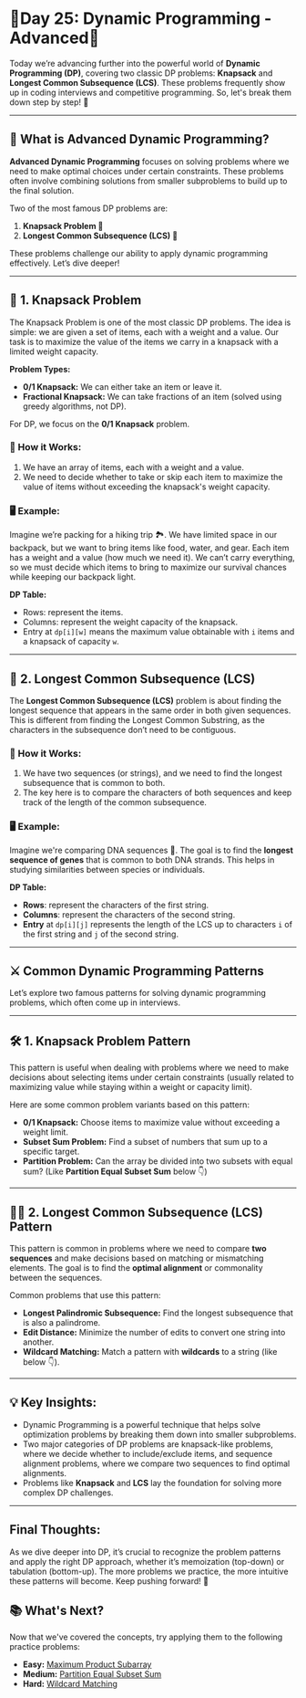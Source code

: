 # 🚀Day 25: Dynamic Programming - Advanced🚀

Today we’re advancing further into the powerful world of **Dynamic Programming (DP)**, covering two classic DP problems: **Knapsack** and **Longest Common Subsequence (LCS)**. These problems frequently show up in coding interviews and competitive programming. So, let's break them down step by step! 🚀

<hr>

## 🧠 What is Advanced Dynamic Programming?

**Advanced Dynamic Programming** focuses on solving problems where we need to make optimal choices under certain constraints. These problems often involve combining solutions from smaller subproblems to build up to the final solution.

Two of the most famous DP problems are:

1. **Knapsack Problem 🎒**
2. **Longest Common Subsequence (LCS) 🔗**

These problems challenge our ability to apply dynamic programming effectively. Let’s dive deeper!

<hr>

## 🎒 1. Knapsack Problem

The Knapsack Problem is one of the most classic DP problems. The idea is simple: we are given a set of items, each with a weight and a value. Our task is to maximize the value of the items we carry in a knapsack with a limited weight capacity.

**Problem Types:**

- **0/1 Knapsack:** We can either take an item or leave it.
- **Fractional Knapsack:** We can take fractions of an item (solved using greedy algorithms, not DP).

For DP, we focus on the **0/1 Knapsack** problem.

### 🔧 How it Works:

1. We have an array of items, each with a weight and a value.
2. We need to decide whether to take or skip each item to maximize the value of items without exceeding the knapsack's weight capacity.

### 🖥️ Example:

Imagine we’re packing for a hiking trip 🏞️. We have limited space in our backpack, but we want to bring items like food, water, and gear. Each item has a weight and a value (how much we need it). We can’t carry everything, so we must decide which items to bring to maximize our survival chances while keeping our backpack light.

**DP Table:**

- Rows: represent the items.
- Columns: represent the weight capacity of the knapsack.
- Entry at `dp[i][w]` means the maximum value obtainable with `i` items and a knapsack of capacity `w`.

<hr>

## 🔗 2. Longest Common Subsequence (LCS)

The **Longest Common Subsequence (LCS)** problem is about finding the longest sequence that appears in the same order in both given sequences. This is different from finding the Longest Common Substring, as the characters in the subsequence don’t need to be contiguous.

### 🔧 How it Works:

1. We have two sequences (or strings), and we need to find the longest subsequence that is common to both.
2. The key here is to compare the characters of both sequences and keep track of the length of the common subsequence.

### 🖥️ Example:

Imagine we're comparing DNA sequences 🧬. The goal is to find the **longest sequence of genes** that is common to both DNA strands. This helps in studying similarities between species or individuals.

**DP Table:**

- **Rows**: represent the characters of the first string.
- **Columns**: represent the characters of the second string.
- **Entry** at `dp[i][j]` represents the length of the LCS up to characters `i` of the first string and `j` of the second string.

<hr>

## ⚔️ Common Dynamic Programming Patterns

Let’s explore two famous patterns for solving dynamic programming problems, which often come up in interviews.

<hr>

## 🛠️ 1. Knapsack Problem Pattern

This pattern is useful when dealing with problems where we need to make decisions about selecting items under certain constraints (usually related to maximizing value while staying within a weight or capacity limit).

Here are some common problem variants based on this pattern:

- **0/1 Knapsack:** Choose items to maximize value without exceeding a weight limit.
- **Subset Sum Problem:** Find a subset of numbers that sum up to a specific target.
- **Partition Problem:** Can the array be divided into two subsets with equal sum? (Like **Partition Equal Subset Sum** below 👇)

<hr>

## 🧑‍🔧 2. Longest Common Subsequence (LCS) Pattern

This pattern is common in problems where we need to compare **two sequences** and make decisions based on matching or mismatching elements. The goal is to find the **optimal alignment** or commonality between the sequences.

Common problems that use this pattern:

- **Longest Palindromic Subsequence:** Find the longest subsequence that is also a palindrome.
- **Edit Distance:** Minimize the number of edits to convert one string into another.
- **Wildcard Matching:** Match a pattern with **wildcards** to a string (like below 👇).

<hr>

## 💡 Key Insights:

- Dynamic Programming is a powerful technique that helps solve optimization problems by breaking them down into smaller subproblems.
- Two major categories of DP problems are knapsack-like problems, where we decide whether to include/exclude items, and sequence alignment problems, where we compare two sequences to find optimal alignments.
- Problems like **Knapsack** and **LCS** lay the foundation for solving more complex DP challenges.

<hr>

## Final Thoughts:

As we dive deeper into DP, it’s crucial to recognize the problem patterns and apply the right DP approach, whether it’s memoization (top-down) or tabulation (bottom-up). The more problems we practice, the more intuitive these patterns will become. Keep pushing forward! 🌟

## 📚 What's Next?

Now that we've covered the concepts, try applying them to the following practice problems:

- **Easy:** [Maximum Product Subarray](https://leetcode.com/problems/maximum-product-subarray/)
- **Medium:** [Partition Equal Subset Sum](https://leetcode.com/problems/partition-equal-subset-sum/)
- **Hard:** [Wildcard Matching](https://leetcode.com/problems/wildcard-matching/)
